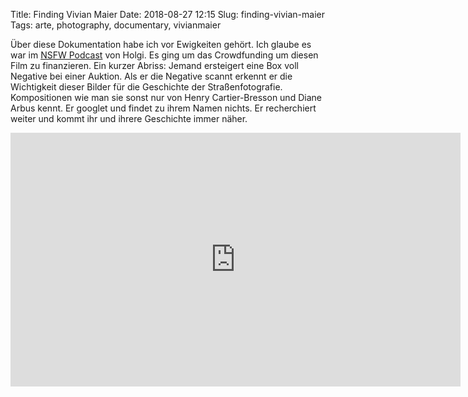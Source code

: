 Title: Finding Vivian Maier
Date: 2018-08-27 12:15
Slug: finding-vivian-maier
Tags: arte, photography, documentary, vivianmaier

Über diese Dokumentation habe ich vor Ewigkeiten gehört. Ich glaube es war im [NSFW Podcast](https://not-safe-for-work.de/) von Holgi. Es ging um das Crowdfunding um diesen Film zu finanzieren. Ein kurzer Abriss: Jemand ersteigert eine Box voll Negative bei einer Auktion. Als er die Negative scannt erkennt er die Wichtigkeit dieser Bilder für die Geschichte der Straßenfotografie. Kompositionen wie man sie sonst nur von Henry Cartier-Bresson und Diane Arbus kennt. Er googlet und findet zu ihrem Namen nichts. Er recherchiert weiter und kommt ihr und ihrere Geschichte immer näher. 

<iframe allowfullscreen="true" style="transition-duration:0;transition-property:no;margin:0 auto;position:relative;display:block;background-color:#000000;" frameborder="0" scrolling="no" width="720" height="406" src="https://www.arte.tv/player/v3/index.php?json_url=https%3A%2F%2Fapi.arte.tv%2Fapi%2Fplayer%2Fv1%2Fconfig%2Fde%2F055961-000-A%3Fautostart%3D0%26lifeCycle%3D1&amp;lang=de_DE&amp;embed=1&amp;mute=1"></iframe>
